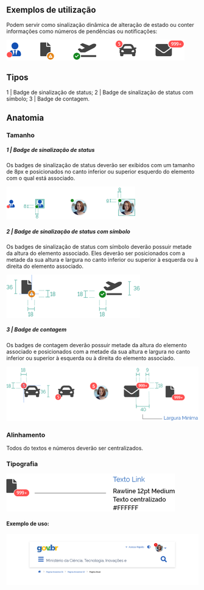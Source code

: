 [version]: # '4.0.0'

## Exemplos de utilização

Podem servir como sinalização dinâmica de alteração de estado ou conter informações como números de pendências ou notificações:

![Badge Exemplos de Utilização](imagens/badge_exemplos.png)

## Tipos

1 | Badge de sinalização de status;
2 | Badge de sinalização de status com símbolo;
3 | Badge de contagem.

## Anatomia

### Tamanho

##### 1 | Badge de sinalização de status

Os badges de sinalização de status deverão ser exibidos com um tamanho de 8px e posicionados no canto inferior ou superior esquerdo do elemento com o qual está associado.

![Badge de sinalização de status](imagens/badge_sinalizacao_status_anatomia.png)

##### 2 | Badge de sinalização de status com símbolo

Os badges de sinalização de status com símbolo deverão possuir metade da altura do elemento associado. Eles deverão ser posicionados com a metade da sua altura e largura no canto inferior ou superior à esquerda ou à direita do elemento associado.

![Badge de sinalização de status com símbolo](imagens/badge_sinalizacao_status_simbolo_anatomia.png)

##### 3 | Badge de contagem

Os badges de contagem deverão possuir metade da altura do elemento associado e posicionados com a metade da sua altura e largura no canto inferior ou superior à esquerda ou à direita do elemento associado.

![Badge de contagem](imagens/badge_contagem_anatomia.png)

### Alinhamento

Todos do textos e números deverão ser centralizados.

### Tipografia

![Badge de contagem](imagens/badge_tipografia.png)

#### Exemplo de uso:

![Badge Exemplo de uso](imagens/badge_exemplos_uso.png)
